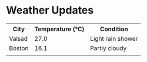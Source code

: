 # Weather Updates

<!-- WEATHER-UPDATE-START -->
<table><tr><th>City</th><th>Temperature (°C)</th><th>Condition</th></tr><tr><td>Valsad</td><td>27.0</td><td>Light rain shower</td></tr><tr><td>Boston</td><td>16.1</td><td>Partly cloudy</td></tr><tr><td></td><td></td><td></td></tr></table>
<!-- WEATHER-UPDATE-END -->
